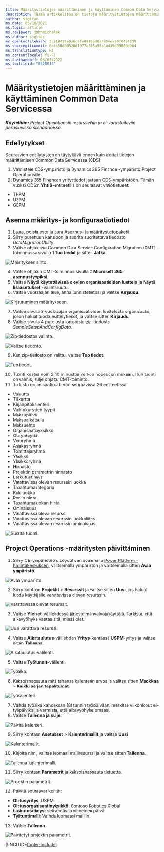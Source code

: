 ```yaml
---
title: Määritystietojen määrittäminen ja käyttäminen Common Data Servicessa
description: Tässä artikkelissa on tietoja määritystietojen määrittämisestä ja käyttöönotosta Project Operationsissa.
author: sigitac
ms.date: 05/10/2021
ms.topic: article
ms.reviewer: johnmichalak
ms.author: sigitac
ms.openlocfilehash: 2c918425e9a6c5fe8888ed8a4258ca59f0464828
ms.sourcegitcommit: 6cfc50d89528df977a8f6a55c1ad39d99800d9b4
ms.translationtype: HT
ms.contentlocale: fi-FI
ms.lasthandoff: 06/03/2022
ms.locfileid: "8928014"
---
```

# <a name="set-up-and-apply-configuration-data-in-the-common-data-service"></a>Määritystietojen määrittäminen ja käyttäminen Common Data Servicessa 

_**Käytetään:** Project Operationsin resursseihin ja ei-varastoitaviin perustuvissa skenaarioissa_



## <a name="prerequisites"></a>Edellytykset

Seuraavien edellytysten on täytyttävä ennen kuin aloitat tietojen määrittämisen Common Data Servicessa (CDS):

1.  Valmistele CDS-ympäristö ja Dynamics 365 Finance -ympäristö Project Operationsille.
2.  Dynamics 365 Financen yritystiedot jaetaan CDS-ympäristöön. Tämän vuoksi CDS:n **Yhtiö**-entiteetillä on seuraavat yhtiötietueet:
  - THPM
  - USPM
  - GBPM

## <a name="install-setup-and-configuration-data"></a>Asenna määritys- ja konfiguraatiotiedot

1. Lataa, poista esto ja pura [Asennus- ja määritystietopaketti](https://download.microsoft.com/download/e/2/d/e2da6c98-d5dd-450c-aabe-fd6bf2ba374b/ProjOpsSampleSetupData-%20Integrated%20Latest.zip).
2. Siirry purettuun kansioon ja suorita suoritettava tiedosto *DataMigrationUtility*.
3. Valitse ohjatussa Common Data Service Configuration Migration (CMT) -toiminnossa sivulla 1 **Tuo tiedot** ja sitten **Jatka**.

![Määrityksen siirto.](./media/1ConfigurationMigration.png)

4. Valitse ohjatun CMT-toiminnon sivulla 2 **Microsoft 365** **asennustyypiksi**.
5. Valitse **Näytä käytettävissä olevien organisaatioiden luettelo** ja **Näytä lisäasetukset** -valintaruutu.
6. Valitse vuokraajan alue, anna tunnistetietosi ja valitse **Kirjaudu**.

![Kirjautuminen määritykseen.](./media/2ConfigurationSignin.png)

7. Valitse sivulla 3 vuokraajan organisaatioiden luettelosta organisaatio, johon haluat tuoda esittelytiedot, ja valitse sitten **Kirjaudu**.
8. Valitse sivulla 4 puretusta kansiosta zip-tiedosto *SampleSetupAndConfigData*.

![Zip-tiedoston valinta.](./media/3ZipFile.png)

![Valitse tiedosto.](./media/4SelectAFile.png)

9. Kun zip-tiedosto on valittu, valitse **Tuo tiedot**.

![Tuo tiedot.](./media/5ImportData.png)

10. Tuonti kestää noin 2-10 minuuttia verkon nopeuden mukaan. Kun tuonti on valmis, sulje ohjattu CMT-toiminto. 
11. Tarkista organisaatiosi tiedot seuraavissa 26 entiteetissä:

  - Valuutta
  - Tilikartta
  - Kirjanpitokalenteri
  - Vaihtokurssien tyypit
  - Maksupäivä
  - Maksuaikataulu
  - Maksuehto
  - Organisaatioyksikkö
  - Ota yhteyttä
  - Veroryhmä
  - Asiakasryhmä
  - Toimittajaryhmä
  - Yksikkö
  - Yksikköryhmä
  - Hinnasto
  - Projektin parametrin hinnasto
  - Laskutustiheys
  - Varattavissa olevan resurssin luokka
  - Tapahtumakategoria
  - Kululuokka
  - Roolin hinta
  - Tapahtumaluokan hinta
  - Ominaisuus
  - Varattavissa oleva resurssi
  - Varattavissa olevan resurssin luokkaliitos
  - Varattavissa olevan resurssin ominaisuus

![Suorita tuonti.](./media/6CompleteImport.png)

## <a name="update-project-operations-configurations"></a>Project Operations -määritysten päivittäminen

1. Siirry CE-ympäristöön. Löydät sen avaamalla [Power Platform -hallintakeskuksen](https://admin.powerplatform.microsoft.com/environments), valitsemalla ympäristön ja valitsemalla sitten **Avaa ympäristö**. 

![Avaa ympäristö.](./media/7OpenEnvironment.png)

2. Siirry kohtaan **Projektit** > **Resurssit** ja valitse sitten **Uusi**, jos haluat luoda käyttäjälle varattavissa olevan resurssin.

![Varattavissa olevat resurssit.](./media/8BookableResources.png)

3. Valitse **Yleiset**-välilehdessä järjestelmänvalvojakäyttäjä. Tarkista, että aikavyöhyke vastaa sitä, missä olet. 

![Uusi varattava resurssi.](./media/9NewBookableResource.png)

4. Valitse **Aikataulutus**-välilehden **Yritys**-kentässä **USPM**-yritys ja valitse sitten **Tallenna**. 

![Aikataulutus-välilehti.](./media/10SchedulingTab.png)

5. Valitse **Työtunnit**-välilehti.  

![Työaika.](./media/11WorkHours.png)

6. Kaksoisnapsauta mitä tahansa kalenterin arvoa ja valitse sitten **Muokkaa** > **Kaikki sarjan tapahtumat**. 

![Työkalenteri.](./media/12WorkCalendar.png)

7. Vaihda työaika kahdeksan (8) tunnin työpäivään, merkitse viikonloput ei-työpäiviksi ja varmista, että aikavyöhyke omaasi. 
8. Valitse **Tallenna ja sulje**.

![Päivitä kalenteri.](./media/13UpdateCalendar.png)

9. Siirry kohtaan **Asetukset** > **Kalenterimallit** ja valitse **Uusi**.
 
 ![Kalenterimallit.](./media/14CalendarTemplates.png)
 
 10. Kirjoita nimi, valitse luomasi malliresurssi ja valitse sitten **Tallenna**. 
 
 ![Tallenna kalenterimalli.](./media/15SaveCalendarTemplate.png)
 
 11. Siirry kohtaan **Parametrit** ja kaksoisnapsauta tietuetta. 
 
 ![Projektin parametrit.](./media/16ProjectParameters.png)
 
12. Päivitä seuraavat kentät:

 - **Oletusyritys**: USPM
 - **Oletusorganisaatioyksikkö**: Contoso Robotics Global
 - **Laskutustiheys**: seitsemäs ja viimeinen päivä
 - **Työtuntimalli**: Vaihda luomaasi malliin.

13. Valitse **Tallenna**. 

![Päivitetyt projektin parametrit.](./media/17UpdatedProjectParameters.png)


[!INCLUDE[footer-include](../includes/footer-banner.md)]
